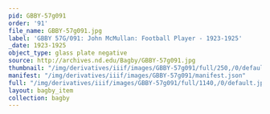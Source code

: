 ```yaml
---
pid: GBBY-57g091
order: '91'
file_name: GBBY-57g091.jpg
label: 'GBBY 57G/091: John McMullan: Football Player - 1923-1925'
_date: 1923-1925
object_type: glass plate negative
source: http://archives.nd.edu/Bagby/GBBY-57g091.jpg
thumbnail: "/img/derivatives/iiif/images/GBBY-57g091/full/250,/0/default.jpg"
manifest: "/img/derivatives/iiif/images/GBBY-57g091/manifest.json"
full: "/img/derivatives/iiif/images/GBBY-57g091/full/1140,/0/default.jpg"
layout: bagby_item
collection: bagby
---
```


